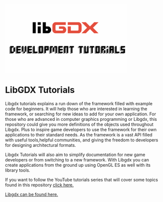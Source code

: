 <img src="https://github.com/PhilipModDev/Libgdx-Tutorials/blob/main/Game%20development.png" alt="Game Development Tutorials" width="400" align="top"/>
<H1> LibGDX Tutorials</H1>
Libgdx tutorials explains a run down of the framework filled with example code for beginners. It will help those who are interested in learning the framework, or searching for new ideas to add for your own application. For those who are advanced in computer graphics programming or Libgdx, this repository could give you more definitions of the objects used throughout Libgdx. Plus to inspire game developers to use the framework for their own applications to their standard needs. As the framework is a vast API filled with useful tools,helpful communities, and giving the freedom to developers for designing architectural formats.

Libgdx Tutorials will also aim to simplify documentation for new game developers or from switching to a new framework. With Libgdx you can create applications from the ground up using OpenGL ES as well with its library tools. 

If you want to follow the YouTube tutorials series that will cover some topics found in this
repository <a href = "https://www.youtube.com/watch?v=p2lUdy68s_M&list=PLLwCf-qdpyEnB_FO_1HkUFh7smwGNjAaC">click here.</a>

<a href = "https://libgdx.com/"> Libgdx can be found here.</a>


